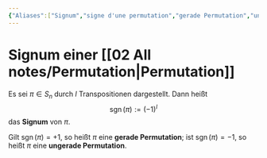 ```yaml
---
{"Aliases":["Signum","signe d'une permutation","gerade Permutation","ungerade Permutation"],"tags":["LinA/lineareGleichungssysteme"],"dg-publish":true,"permalink":"/02-all-notes/signum-einer-permutation/","dgHomeLink":true,"dgPassFrontmatter":true}
---
```


# Signum einer [[02 All notes/Permutation|Permutation]]
Es sei $\pi \in S_n$ durch $l$ Transpositionen dargestellt. Dann heißt
$$
\operatorname{sgn}(\pi):=(-1)^l
$$
das **Signum** von $\pi$. 

Gilt $\operatorname{sgn}(\pi)=+1$, so heißt $\pi$ eine **gerade Permutation**; ist $\operatorname{sgn}(\pi)=-1$, so heißt $\pi$ eine **ungerade Permutation**.